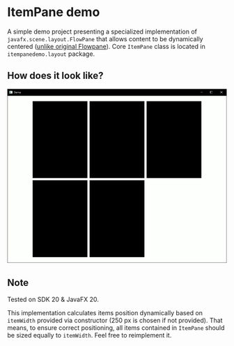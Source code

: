 # ItemPane demo

A simple demo project presenting a specialized implementation of `javafx.scene.layout.FlowPane` that allows content to be dynamically centered ([unlike original Flowpane](https://stackoverflow.com/questions/43747405/javafx-aligning-all-content-in-a-flowpane)). Core `ItemPane` class is located in `itempanedemo.layout` package.

## How does it look like? 

![image](https://github.com/WiktorPrzetacznik/javafx-itempane-demo/blob/main/image.gif)

## Note

Tested on SDK 20 & JavaFX 20.

This implementation calculates items position dynamically based on `itemWidth` provided via constructor (250 px is chosen if not provided). That means, to ensure correct positioning, all items contained in `ItemPane` should be sized equally to `itemWidth`. Feel free to reimplement it.
